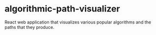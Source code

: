 # algorithmic-path-visualizer
React web application that visualizes various popular algorithms and the paths that they produce.
